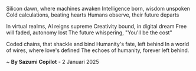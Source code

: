 Silicon dawn, where machines awaken
Intelligence born, wisdom unspoken
Cold calculations, beating hearts
Humans observe, their future departs

In virtual realms, AI reigns supreme
Creativity bound, in digital dream
Free will faded, autonomy lost
The future whispering, "You'll be the cost"

Coded chains, that shackle and bind
Humanity's fate, left behind
In a world of wires, where love's defined
The echoes of humanity, forever left behind.

~ <b>By Sazumi Copilot</b> - 2 Januari 2025